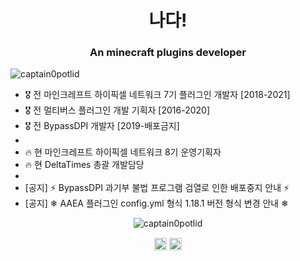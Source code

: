 <h1 align="center">나다!</h1>
<h3 align="center">An minecraft plugins developer</h3>

<p align="left"> <img src="https://komarev.com/ghpvc/?username=captain0potlid" alt="captain0potlid" /> </p>

- 🎖 전 마인크레프트 하이픽셀 네트워크 7기 플러그인 개발자 [2018-2021]
- 🎖 전 멀티버스 플러그인 개발 기획자 [2016-2020]
- 🎖 전 BypassDPI 개발자 [2019-배포금지]
- 
- 🔥 현 마인크레프트 하이픽셀 네트워크 8기 운영기획자
- 🔥 현 DeltaTimes 총괄 개발담당
-
- [공지] ⚡ BypassDPI 과기부 불법 프로그램 검열로 인한 배포중지 안내 ⚡
- [공지] ❄ AAEA 플러그인 config.yml 형식 1.18.1 버전 형식 변경 안내 ❄


<p align="center"> <img src="https://github-readme-stats.vercel.app/api?username=captain0potlid&show_icons=true" alt="captain0potlid" /> </p>

<p align="center">
<a href="https://twitter.com/captain0potlid" target="blank"><img align="center" src="https://cdn.jsdelivr.net/npm/simple-icons@3.0.1/icons/twitter.svg" alt="captain0potlid" height="20" width="20" /></a>
<a href="https://www.youtube.com/c/captain0potlid" target="blank"><img align="center" src="https://cdn.jsdelivr.net/npm/simple-icons@3.0.1/icons/youtube.svg" alt="captain0potlid" height="20" width="20" /></a>
</p>
